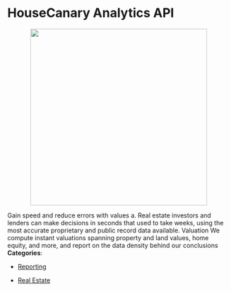 # HouseCanary Analytics API

<p align="center">
    <img width="400" src="https://raw.githubusercontent.com/awesome-apis/awesome-apis/apis/housecanary-analytics-api/logo_256x256.png" />
</p>


Gain speed and reduce errors with values a. Real estate investors and lenders can make decisions in seconds that used to take weeks, using the most accurate proprietary and public record data available. Valuation  We compute instant valuations spanning property and land values, home equity, and more, and report on the data density behind our conclusions
**Categories**:

- [Reporting](https://github/awesome-apis/awesome-apis#reporting)

- [Real Estate](https://github/awesome-apis/awesome-apis#real-estate)



